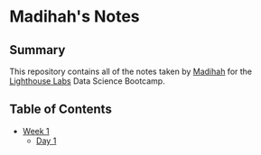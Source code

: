 # Madihah's Notes

## Summary 
This repository contains all of the notes taken by [Madihah](https://github.com/mhaque-spec) for the [Lighthouse Labs](https://www.lighthouselabs.ca) Data Science Bootcamp.

## Table of Contents
* [Week 1](/Week_1)
  * [Day 1](/Week_1/Day_1)
  